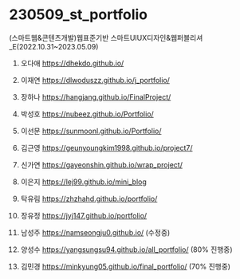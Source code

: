 # 230509_st_portfolio
 
(스마트웹&콘텐츠개발)웹표준기반 스마트UIUX디자인&웹퍼블리셔_E(2022.10.31~2023.05.09)

1. 오다애 https://dhekdo.github.io/

2. 이재연 https://dlwoduszz.github.io/j_portfolio/

3. 장하나 https://hangjang.github.io/FinalProject/

4. 박성호 https://nubeez.github.io/Portfolio/

5. 이선문 https://sunmoonl.github.io/Portfolio/

6. 김근영 https://geunyoungkim1998.github.io/project7/

7. 신가연  https://gayeonshin.github.io/wrap_project/

8. 이은지 https://lej99.github.io/mini_blog

9. 탁유림 https://zhzhahd.github.io/portfolio/

10. 장유정 https://jyj147.github.io/portfolio/

11. 남성주 https://namseongju0.github.io/ (수정중)

12. 양성수 https://yangsungsu94.github.io/all_portfolio/ (80% 진행중)

13. 김민경 https://minkyung05.github.io/final_portfolio/ (70% 진행중)

